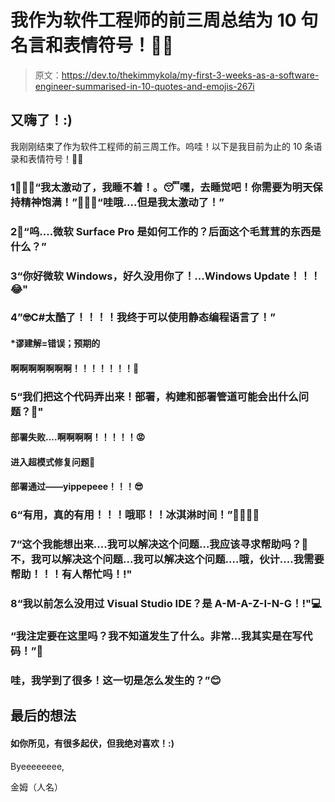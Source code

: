 # 我作为软件工程师的前三周总结为 10 句名言和表情符号！👩‍💻

> 原文：<https://dev.to/thekimmykola/my-first-3-weeks-as-a-software-engineer-summarised-in-10-quotes-and-emojis-267i>

## 又嗨了！:)

我刚刚结束了作为软件工程师的前三周工作。呜哇！以下是我目前为止的 10 条语录和表情符号！👩‍💻

### 1👩‍💻🤩“我太激动了，我睡不着！。😴嘿，去睡觉吧！你需要为明天保持精神饱满！”👩‍💻🤩“哇哦....但是我太激动了！”

### 2💃“呜....微软 Surface Pro 是如何工作的？后面这个毛茸茸的东西是什么？”

### 3“你好微软 Windows，好久没用你了！...Windows Update！！！😂"

### 4”🤓C#太酷了！！！！我终于可以使用静态编程语言了！”

#### *谬建解=错误；预期的

#### 啊啊啊啊啊啊啊！！！！！！！👿

### 5“我们把这个代码弄出来！部署，构建和部署管道可能会出什么问题？🚀"

#### 部署失败....啊啊啊啊！！！！！😡

#### 进入超模式修复问题💪

#### 部署通过——yippepeee！！！😎

### 6“有用，真的有用！！！哦耶！！冰淇淋时间！”🍦🙌🏼😃

### 7“这个我能想出来....我可以解决这个问题...我应该寻求帮助吗？🤔不，我可以解决这个问题...我可以解决这个问题....哦，伙计....我需要帮助！！！有人帮忙吗！!"

### 8“我以前怎么没用过 Visual Studio IDE？是 A-M-A-Z-I-N-G！!"💻

### “我注定要在这里吗？我不知道发生了什么。非常...我其实是在写代码！”🎊

### 哇，我学到了很多！这一切是怎么发生的？”😊

## 最后的想法

#### 如你所见，有很多起伏，但我绝对喜欢！:)

Byeeeeeeee,

金姆（人名）